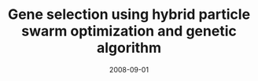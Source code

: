 ---
title: "Gene selection using hybrid particle swarm optimization and genetic algorithm"
collection: publications
permalink: /publication/Gene
date: 2008-09-01
venue: "Soft Computing"
city: 
state: ""
thumbnail: "masktrack.png"
teaser : 
authors: "Shutao Li, Xixian Wu, Mingkui Tan"
bibtex: Gene.txt
uri: https://pdfs.semanticscholar.org/8fa3/496599e249e63dde07d7fb7daccb7d50a333.pdf
arxiv: 
project: 
source:
poster: 
data:
---